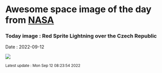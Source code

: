 
# Awesome space image of the day from [NASA](https://api.nasa.gov/)

### Today image : Red Sprite Lightning over the Czech Republic

Date : 2022-09-12


![](https://apod.nasa.gov/apod/image/2209/sprites_scerba_960.jpg)

<small>Latest update : Mon Sep 12 08:23:54 2022</small>


